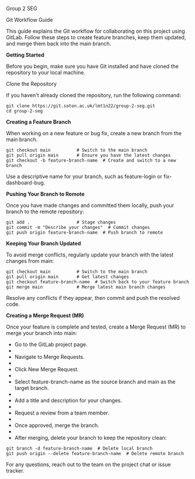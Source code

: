 Group 2 SEG

Git Workflow Guide

This guide explains the Git workflow for collaborating on this project using GitLab. Follow these steps to create feature branches, keep them updated, and merge them back into the main branch.

**Getting Started**

Before you begin, make sure you have Git installed and have cloned the repository to your local machine.

Clone the Repository

If you haven't already cloned the repository, run the following command:

```
git clone https://git.soton.ac.uk/lmt1n22/group-2-seg.git
cd group-2-seg
```

**Creating a Feature Branch**

When working on a new feature or bug fix, create a new branch from the main branch.

```
git checkout main          # Switch to the main branch
git pull origin main       # Ensure you have the latest changes
git checkout -b feature-branch-name  # Create and switch to a new branch
```

Use a descriptive name for your branch, such as feature-login or fix-dashboard-bug.

**Pushing Your Branch to Remote**

Once you have made changes and committed them locally, push your branch to the remote repository:

```
git add .                  # Stage changes
git commit -m "Describe your changes"  # Commit changes
git push origin feature-branch-name  # Push branch to remote
```

**Keeping Your Branch Updated**

To avoid merge conflicts, regularly update your branch with the latest changes from main:

```
git checkout main          # Switch to the main branch
git pull origin main       # Get latest changes
git checkout feature-branch-name  # Switch back to your feature branch
git merge main             # Merge latest main branch changes
```
Resolve any conflicts if they appear, then commit and push the resolved code.

**Creating a Merge Request (MR)**

Once your feature is complete and tested, create a Merge Request (MR) to merge your branch into main:


- Go to the GitLab project page.
- 
- Navigate to Merge Requests.
- 
- Click New Merge Request.
- 
- Select feature-branch-name as the source branch and main as the target branch.
- 
- Add a title and description for your changes.
- 
- Request a review from a team member.
- 
- Once approved, merge the branch.
- 
- After merging, delete your branch to keep the repository clean:

```
git branch -d feature-branch-name  # Delete local branch
git push origin --delete feature-branch-name  # Delete remote branch
```


For any questions, reach out to the team on the project chat or issue tracker.